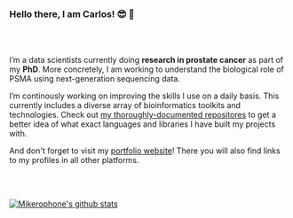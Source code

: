 ### Hello there, I am Carlos! :sunglasses: :palm_tree:

<br/>
<br/>

I’m a data scientists currently doing **research in prostate cancer** as part of my **PhD**. More concretely, I am working to understand the biological role of PSMA using next-generation sequencing data.

I’m continously working on improving the skills I use on a daily basis. This currently includes a diverse array of bioinformatics toolkits and technologies. Check out [my thoroughly-documented repositores](https://github.com/CarlosUziel?tab=repositories&q=&type=source&language=&sort=) to get a better idea of what exact languages and libraries I have built my projects with.

And don't forget to visit my [portfolio website](https://www.carlosuziel-pm.dev/)! There you will also find links to my profiles in all other platforms.

<br/>
<br/>

[![Mikerophone's github stats](https://github-readme-stats.vercel.app/api?username=CarlosUziel&count_private=true&show_icons=true&title_color=fff&icon_color=79ff97&text_color=9f9f9f&bg_color=151515)](https://github.com/anuraghazra/github-readme-stats)

